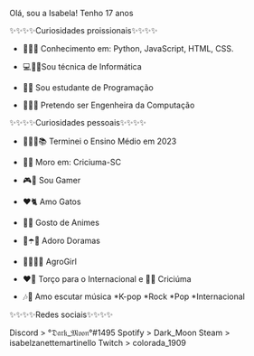   Olá, sou a Isabela! 
  Tenho 17 anos 

✨✨✨✨Curiosidades proissionais✨✨✨✨

- 👩🏼‍💻 Conhecimento em: Python, JavaScript, HTML, CSS.

- 💻👩‍💻Sou técnica de Informática

- 👩‍🎓 Sou estudante de Programação

- 👩🏼‍💻 Pretendo ser Engenheira da Computação


✨✨✨✨Curiosidades pessoais✨✨✨✨

- 👩🏼‍🎓📚 Terminei o Ensino Médio em 2023

- 📍🏡  Moro em: Criciuma-SC

- 🎮💜 Sou Gamer

- ❤️🐈 Amo Gatos

- 🍥🍜 Gosto de Animes

- 👫☂️🥢 Adoro Doramas

- 🚜👩🏼‍🌾 AgroGirl

- ❤️🤍 Torço para o Internacional e 💛🖤 Criciúma

- 🎶🎵 Amo escutar música
     *K-pop
     *Rock
     *Pop
     *Internacional

✨✨✨✨Redes sociais✨✨✨✨

Discord > °𝔇𝔞𝔯𝔨_𝔐𝔬𝔬𝔫°#1495
Spotify > Dark_Moon
Steam   > isabelzanettemartinello
Twitch  > colorada_1909
